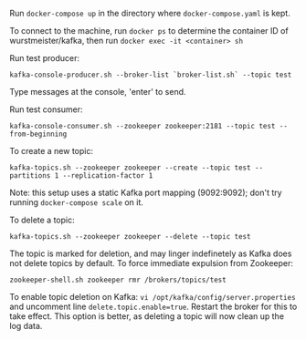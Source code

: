 Run `docker-compose up` in the directory where `docker-compose.yaml` is kept.

To connect to the machine, run `docker ps` to determine the container ID of wurstmeister/kafka, then run `docker exec -it <container> sh`

Run test producer:

    kafka-console-producer.sh --broker-list `broker-list.sh` --topic test

Type messages at the console, 'enter' to send.

Run test consumer:

    kafka-console-consumer.sh --zookeeper zookeeper:2181 --topic test --from-beginning

To create a new topic:

    kafka-topics.sh --zookeeper zookeeper --create --topic test --partitions 1 --replication-factor 1

Note: this setup uses a static Kafka port mapping (9092:9092); don't try running `docker-compose scale` on it.

To delete a topic:

    kafka-topics.sh --zookeeper zookeeper --delete --topic test

The topic is marked for deletion, and may linger indefinetely as Kafka does not delete topics by default. To force immediate expulsion from Zookeeper:

    zookeeper-shell.sh zookeeper rmr /brokers/topics/test

To enable topic deletion on Kafka: `vi /opt/kafka/config/server.properties` and uncomment line `delete.topic.enable=true`. Restart the broker for this to take effect. This option is better, as deleting a topic will now clean up the log data.
